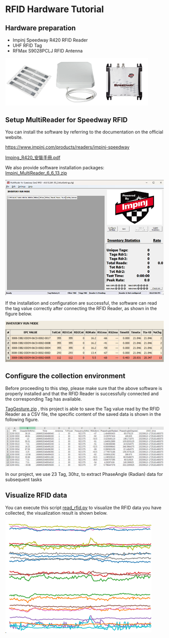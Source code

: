 # RFID Hardware Tutorial

## Hardware preparation

- Impinj Speedway R420 RFID Reader
- UHF RFID Tag
- RFMax S9028PCLJ RFID Antenna

<img src="./assets/tag.jpg" width="30%" /><img src="./assets/pad.webp" width="30%" /><img src="./assets/RFID_device.webp" width="30%" />

## Setup MultiReader for Speedway RFID

You can install the software by referring to the documentation on the official website.

https://www.impinj.com/products/readers/impinj-speedway

 [lmping_R420_安裝手冊.pdf](./lmping_R420_install.pdf) 

We also provide software installation packages: [Impinj_MultiReader_6_6_13.zip](./Impinj_MultiReader_6_6_13.zip) 

![image-20240115182721460](./assets/impinj.png)

If the installation and configuration are successful, the software can read the tag value correctly after connecting the RFID Reader, as shown in the figure below.

![image-20240115223052505](./assets/tag_read.png)

## Configure the collection environment

Before proceeding to this step, please make sure that the above software is properly installed and that the RFID Reader is successfully connected and the corresponding Tag has available.

 [TagGesture.zip](./TagGesture.zip) , this project is able to save the Tag value read by the RFID Reader as a CSV file, the specific content of the saved data is shown in the following figure.

![image-20240115223540269](./assets/rfid_file.png)

In our project, we use 23 Tag, 30hz, to extract PhaseAngle (Radian) data for subsequent tasks

## Visualize RFID data

You can execute this script  [read_rfid.py](./read_rfid.py)  to visualize the RFID data you have collected, the visualization result is shown below.

![image-20240116180510228](./assets/rfid_vis.png)
